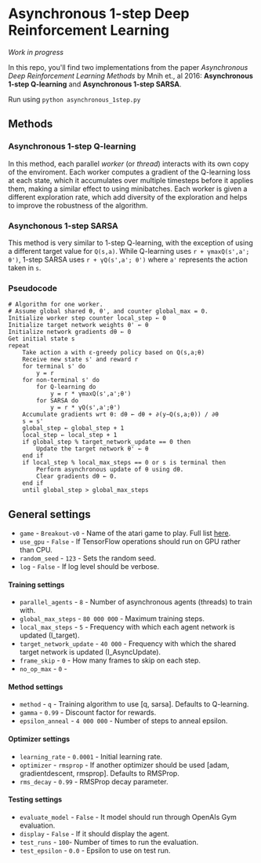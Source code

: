 # Asynchronous 1-step Deep Reinforcement Learning

_Work in progress_

In this repo, you'll find two implementations from the paper _Asynchronous Deep Reinforcement Learning Methods_ by Mnih et., al 2016: **Asynchronous 1-step Q-learning** and **Asynchronous 1-step SARSA**.


Run using ```python asynchronous_1step.py```

## Methods
### Asynchronous 1-step Q-learning
In this method, each parallel _worker_ (or _thread_) interacts with its own copy of the enviroment. Each worker computes a gradient of the Q-learning loss at each state, which it accumulates over multiple timesteps before it applies them, making a similar effect to using minibatches. Each worker is given a different exploration rate, which add diversity of the exploration and helps to improve the robustness of the algorithm.

### Asynchonous 1-step SARSA
This method is very similar to 1-step Q-learning, with the exception of using a different target value for ```Q(s,a)```. While Q-learning uses ```r + γmaxQ(s',a'; θ')```, 1-step SARSA uses ```r + γQ(s',a'; θ')``` where ```a'``` represents the action taken in ```s```.

### Pseudocode
```
# Algorithm for one worker.
# Assume global shared θ, θ', and counter global_max = 0.
Initialize worker step counter ĺocal_step ← 0
Initialize target network weights θ' ← θ
Initialize network gradients dθ ← 0
Get initial state s
repeat
    Take action a with ε-greedy policy based on Q(s,a;θ)
    Receive new state s' and reward r
    for terminal s' do
        y = r
    for non-terminal s' do
        for Q-learning do
            y = r * γmaxQ(s',a';θ')
        for SARSA do
            y = r * γQ(s',a';θ')
    Accumulate gradients wrt θ: dθ ← dθ + ∂(y−Q(s,a;θ)) / ∂θ
    s = s'
    global_step ← global_step + 1 
    local_step ← local_step + 1
    if global_step % target_network_update == 0 then
        Update the target network θ' ← θ
    end if
    if local_step % local_max_steps == 0 or s is terminal then
        Perform asynchronous update of θ using dθ.
        Clear gradients dθ ← 0.
    end if
    until global_step > global_max_steps
```

## General settings
* ```game``` - ```Breakout-v0``` - Name of the atari game to play. Full list [here](https://gym.openai.com/envs/).
* ```use_gpu``` - ```False``` - If TensorFlow operations should run on GPU rather than CPU.
* ```random_seed``` - ```123``` - Sets the random seed.
* ```log``` - ```False``` - If log level should be verbose.

#### Training settings
* ```parallel_agents``` - ```8``` - Number of asynchronous agents (threads) to train with.
* ```global_max_steps``` - ```80 000 000``` - Maximum training steps.
* ```local_max_steps``` - ```5``` - Frequency with which each agent network is updated (I_target).
* ```target_network_update``` - ```40 000``` - Frequency with which the shared target network is updated (I_AsyncUpdate).
* ```frame_skip``` - ```0``` - How many frames to skip on each step.
* ```no_op_max``` -  ```0``` - 

#### Method settings
* ```method``` - ```q``` - Training algorithm to use [q, sarsa]. Defaults to Q-learning.
* ```gamma``` - ```0.99``` - Discount factor for rewards.
* ```epsilon_anneal``` - ```4 000 000``` - Number of steps to anneal epsilon.

#### Optimizer settings
* ```learning_rate``` - ```0.0001``` - Initial learning rate.
* ```optimizer``` - ```rmsprop``` - If another optimizer should be used [adam, gradientdescent, rmsprop]. Defaults to RMSProp.
* ```rms_decay``` - ```0.99``` - RMSProp decay parameter.

#### Testing settings
* ```evaluate_model``` - ```False``` - It model should run through OpenAIs Gym evaluation.
* ```display``` - ```False``` - If it should display the agent.
* ```test_runs``` - ```100```- Number of times to run the evaluation.
* ```test_epsilon``` - ```0.0``` - Epsilon to use on test run.
